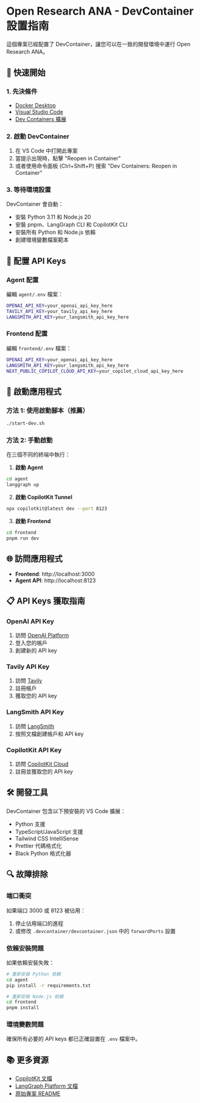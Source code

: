 # Open Research ANA - DevContainer 設置指南

這個專案已經配置了 DevContainer，讓您可以在一致的開發環境中運行 Open Research ANA。

## 🚀 快速開始

### 1. 先決條件
- [Docker Desktop](https://www.docker.com/products/docker-desktop/)
- [Visual Studio Code](https://code.visualstudio.com/)
- [Dev Containers 擴展](https://marketplace.visualstudio.com/items?itemName=ms-vscode-remote.remote-containers)

### 2. 啟動 DevContainer
1. 在 VS Code 中打開此專案
2. 當提示出現時，點擊 "Reopen in Container"
3. 或者使用命令面板 (Ctrl+Shift+P) 搜索 "Dev Containers: Reopen in Container"

### 3. 等待環境設置
DevContainer 會自動：
- 安裝 Python 3.11 和 Node.js 20
- 安裝 pnpm、LangGraph CLI 和 CopilotKit CLI
- 安裝所有 Python 和 Node.js 依賴
- 創建環境變數檔案範本

## 🔧 配置 API Keys

### Agent 配置
編輯 `agent/.env` 檔案：
```bash
OPENAI_API_KEY=your_openai_api_key_here
TAVILY_API_KEY=your_tavily_api_key_here
LANGSMITH_API_KEY=your_langsmith_api_key_here
```

### Frontend 配置
編輯 `frontend/.env` 檔案：
```bash
OPENAI_API_KEY=your_openai_api_key_here
LANGSMITH_API_KEY=your_langsmith_api_key_here
NEXT_PUBLIC_COPILOT_CLOUD_API_KEY=your_copilot_cloud_api_key_here
```

## 🎯 啟動應用程式

### 方法 1: 使用啟動腳本（推薦）
```bash
./start-dev.sh
```

### 方法 2: 手動啟動
在三個不同的終端中執行：

1. **啟動 Agent**
```bash
cd agent
langgraph up
```

2. **啟動 CopilotKit Tunnel**
```bash
npx copilotkit@latest dev --port 8123
```

3. **啟動 Frontend**
```bash
cd frontend
pnpm run dev
```

## 🌐 訪問應用程式
- **Frontend**: http://localhost:3000
- **Agent API**: http://localhost:8123

## 📋 API Keys 獲取指南

### OpenAI API Key
1. 訪問 [OpenAI Platform](https://platform.openai.com/api-keys)
2. 登入您的帳戶
3. 創建新的 API key

### Tavily API Key
1. 訪問 [Tavily](https://tavily.com/#pricing)
2. 註冊帳戶
3. 獲取您的 API key

### LangSmith API Key
1. 訪問 [LangSmith](https://docs.smith.langchain.com/administration/how_to_guides/organization_management/create_account_api_key)
2. 按照文檔創建帳戶和 API key

### CopilotKit API Key
1. 訪問 [CopilotKit Cloud](https://cloud.copilotkit.ai)
2. 註冊並獲取您的 API key

## 🛠️ 開發工具

DevContainer 包含以下預安裝的 VS Code 擴展：
- Python 支援
- TypeScript/JavaScript 支援
- Tailwind CSS IntelliSense
- Prettier 代碼格式化
- Black Python 格式化器

## 🔍 故障排除

### 端口衝突
如果端口 3000 或 8123 被佔用：
1. 停止佔用端口的進程
2. 或修改 `.devcontainer/devcontainer.json` 中的 `forwardPorts` 設置

### 依賴安裝問題
如果依賴安裝失敗：
```bash
# 重新安裝 Python 依賴
cd agent
pip install -r requirements.txt

# 重新安裝 Node.js 依賴
cd frontend
pnpm install
```

### 環境變數問題
確保所有必要的 API keys 都已正確設置在 `.env` 檔案中。

## 📚 更多資源
- [CopilotKit 文檔](https://docs.copilotkit.ai/coagents)
- [LangGraph Platform 文檔](https://langchain-ai.github.io/langgraph/cloud/deployment/cloud/)
- [原始專案 README](README.md)
